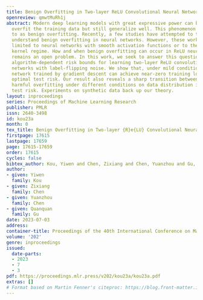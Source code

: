 ```yaml
---
title: Benign Overfitting in Two-layer ReLU Convolutional Neural Networks
openreview: qmwtMuRh1j
abstract: Modern deep learning models with great expressive power can be trained to
  overfit the training data but still generalize well. This phenomenon is referred
  to as benign overfitting. Recently, a few studies have attempted to theoretically
  understand benign overfitting in neural networks. However, these works are either
  limited to neural networks with smooth activation functions or to the neural tangent
  kernel regime. How and when benign overfitting can occur in ReLU neural networks
  remains an open problem. In this work, we seek to answer this question by establishing
  algorithm-dependent risk bounds for learning two-layer ReLU convolutional neural
  networks with label-flipping noise. We show that, under mild conditions, the neural
  network trained by gradient descent can achieve near-zero training loss and Bayes
  optimal test risk. Our result also reveals a sharp transition between benign and
  harmful overfitting under different conditions on data distribution in terms of
  test risk. Experiments on synthetic data back up our theory.
layout: inproceedings
series: Proceedings of Machine Learning Research
publisher: PMLR
issn: 2640-3498
id: kou23a
month: 0
tex_title: Benign Overfitting in Two-layer {R}e{LU} Convolutional Neural Networks
firstpage: 17615
lastpage: 17659
page: 17615-17659
order: 17615
cycles: false
bibtex_author: Kou, Yiwen and Chen, Zixiang and Chen, Yuanzhou and Gu, Quanquan
author:
- given: Yiwen
  family: Kou
- given: Zixiang
  family: Chen
- given: Yuanzhou
  family: Chen
- given: Quanquan
  family: Gu
date: 2023-07-03
address: 
container-title: Proceedings of the 40th International Conference on Machine Learning
volume: '202'
genre: inproceedings
issued:
  date-parts:
  - 2023
  - 7
  - 3
pdf: https://proceedings.mlr.press/v202/kou23a/kou23a.pdf
extras: []
# Format based on Martin Fenner's citeproc: https://blog.front-matter.io/posts/citeproc-yaml-for-bibliographies/
---
```

